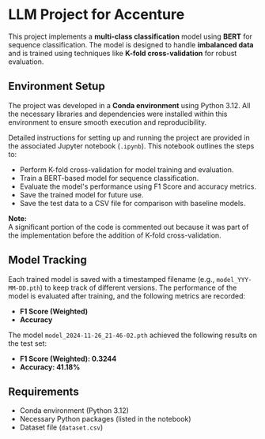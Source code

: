 # LLM Project for Accenture

This project implements a **multi-class classification** model using **BERT** for sequence classification. The model is designed to handle **imbalanced data** and is trained using techniques like **K-fold cross-validation** for robust evaluation.

## Environment Setup

The project was developed in a **Conda environment** using Python 3.12. All the necessary libraries and dependencies were installed within this environment to ensure smooth execution and reproducibility.

Detailed instructions for setting up and running the project are provided in the associated Jupyter notebook (`.ipynb`). This notebook outlines the steps to:

- Perform K-fold cross-validation for model training and evaluation.
- Train a BERT-based model for sequence classification.
- Evaluate the model's performance using F1 Score and accuracy metrics.
- Save the trained model for future use.
- Save the test data to a CSV file for comparison with baseline models.

**Note:**  
A significant portion of the code is commented out because it was part of the implementation before the addition of K-fold cross-validation.

## Model Tracking

Each trained model is saved with a timestamped filename (e.g., `model_YYY-MM-DD.pth`) to keep track of different versions. The performance of the model is evaluated after training, and the following metrics are recorded:

- **F1 Score (Weighted)**
- **Accuracy**

The model `model_2024-11-26_21-46-02.pth` achieved the following results on the test set:

- **F1 Score (Weighted): 0.3244**
- **Accuracy: 41.18%**

## Requirements

- Conda environment (Python 3.12)
- Necessary Python packages (listed in the notebook)
- Dataset file (`dataset.csv`)
